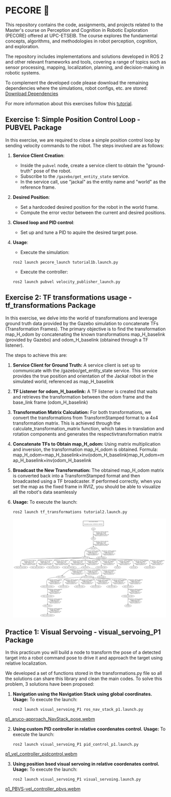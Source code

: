 # PECORE 🤖
This repository contains the code, assignments, and projects related to the Master's course on Perception and Cognition in Robotic Exploration (PECORE) offered at UPC-ETSEIB. The course explores the fundamental concepts, algorithms, and methodologies in robot perception, cognition, and exploration. 

The repository includes implementations and solutions developed in ROS 2 and other relevant frameworks and tools, covering a range of topics such as sensor processing, mapping, localization, planning, and decision-making in robotic systems.

To complement the developed code please download the remaining dependencies where the simulations, robot configs, etc. are stored: [Download Dependencies](https://asantamarianavarro.gitlab.io/teaching/muar/pecore/src-files/pecore_2023.zip)

For more information about this exercises follow this [tutorial](https://asantamarianavarro.gitlab.io/teaching/muar/pecore/t1.intro_ros/basic/basic.html).


## Exercise 1: Simple Position Control Loop - PUBVEL Package

In this exercise, we are required to close a simple position control loop by sending velocity commands to the robot. The steps involved are as follows:

1. **Service Client Creation**:
   - Inside the `pubvel` node, create a service client to obtain the "ground-truth" pose of the robot.
   - Subscribe to the `/gazebo/get_entity_state` service.
   - In the service call, use "jackal" as the entity name and "world" as the reference frame.

2. **Desired Position**:
   - Set a hardcoded desired position for the robot in the world frame.
   - Compute the error vector between the current and desired positions.

3. **Closed loop and PID control**:
   - Set up and tune a PID to aquire the desired target pose.
   
4. **Usage**:
   - Execute the simulation:
   ```console
   ros2 launch pecore_launch tutorial1b.launch.py
   ```
   - Execute the controller:
   ```console
   ros2 launch pubvel velocity_publisher_launch.py
   ```


## Exercise 2: TF transformations usage - tf_transformations Package
In this exercise, we delve into the world of transformations and leverage ground truth data provided by the Gazebo simulation to concatenate TFs (Transformation Frames). The primary objective is to find the transformation map_H_odom by concatenating the known transformations map_H_baselink (provided by Gazebo) and odom_H_baselink (obtained through a TF listener).

The steps to achieve this are:

1. **Service Client for Ground Truth:**
    A service client is set up to communicate with the /gazebo/get_entity_state service.
    This service provides the true position and orientation of the Jackal robot in the simulated world, referenced as map_H_baselink
2. **TF Listener for odom_H_baselink:**
    A TF listener is created that waits and retrieves the transformation between the odom frame and the base_link frame (odom_H_baselink)
3. **Transformation Matrix Calculation:**
    For both transformations, we convert the transformations from TransformStamped format to a 4x4 transformation matrix.
    This is achieved through the calculate_transformation_matrix function, which takes in translation and rotation components and generates the respectivtransformation matrix
4. **Concatenate TFs to Obtain map_H_odom:**
    Using matrix multiplication and inversion, the transformation map_H_odom is obtained.
    Formula: map_H_odom=map_H_baselink×inv(odom_H_baselink)map_H_odom=map_H_baselink×inv(odom_H_baselink
5. **Broadcast the New Transformation:**
    The obtained map_H_odom matrix is converted back into a TransformStamped format and then broadcasted using a TF broadcaster.
    If performed correctly, when you set the map as the fixed frame in RVIZ, you should be able to visualize all the robot's data seamlessly
6. **Usage:**
    To execute the launch:
   ```console
   ros2 launch tf_transformations tutorial2.launch.py
   ```

   ![TF_diagram](image.png)


## Practice 1: Visual Servoing - visual_servoing_P1 Package
In this practicum you will build a node to transform the pose of a detected target into a robot command pose to drive it and approach the target using relative localization.

We developed a set of functions stored in the transformations.py file so all the solutions can share this library and clean the main codes.
To solve this problem, 3 solutions have been proposed:

1. **Navigation using the Navigation Stack using global coordinates.**
  **Usage:**
    To execute the launch:
   ```console
   ros2 launch visual_servoing_P1 ros_nav_stack_p1.launch.py
   ```

[p1_aruco-approach_NavStack_pose.webm](https://github.com/VictorEscribano/PECORE/assets/70441479/68ee7e6d-fa63-49d8-a9b7-cb5eacba77e3)

          

2. **Using custom PID controller in relative coordenates control.**
**Usage:**
    To execute the launch:
   ```console
   ros2 launch visual_servoing_P1 pid_control_p1.launch.py
   ```
   
[p1_vel_controller_pidcontrol.webm](https://github.com/VictorEscribano/PECORE/assets/70441479/8c8e58e2-8b60-4d3f-8a16-5e029bf293fa)



3. **Using position bsed visual servoing in relative coordenates control.**
**Usage:**
    To execute the launch:
   ```console
   ros2 launch visual_servoing_P1 visual_servoing.launch.py
   ```

[p1_PBVS-vel_controller_pbvs.webm](https://github.com/VictorEscribano/PECORE/assets/70441479/4d8b7501-48cd-417a-b0de-05fb9489afd7)

